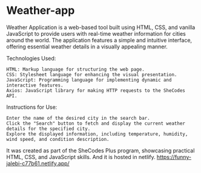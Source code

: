 # Weather-app
Weather Application is a web-based tool built using HTML, CSS, and vanilla JavaScript to provide users with real-time weather information for cities around the world. The application features a simple and intuitive interface, offering essential weather details in a visually appealing manner.

Technologies Used:

    HTML: Markup language for structuring the web page.
    CSS: Stylesheet language for enhancing the visual presentation.
    JavaScript: Programming language for implementing dynamic and interactive features.
    Axios: JavaScript library for making HTTP requests to the SheCodes API.

Instructions for Use:

    Enter the name of the desired city in the search bar.
    Click the "Search" button to fetch and display the current weather details for the specified city.
    Explore the displayed information, including temperature, humidity, wind speed, and condition description.

It was created as part of the SheCodes Plus program, showcasing practical HTML, CSS, and JavaScript skills.
And it is hosted in netlify.
https://funny-jalebi-c77b61.netlify.app/
